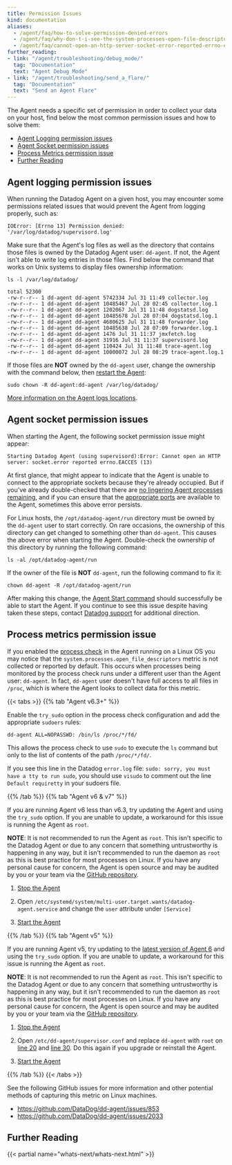 ```yaml
---
title: Permission Issues
kind: documentation
aliases:
  - /agent/faq/how-to-solve-permission-denied-errors
  - /agent/faq/why-don-t-i-see-the-system-processes-open-file-descriptors-metric
  - /agent/faq/cannot-open-an-http-server-socket-error-reported-errno-eacces-13
further_reading:
- link: "/agent/troubleshooting/debug_mode/"
  tag: "Documentation"
  text: "Agent Debug Mode"
- link: "/agent/troubleshooting/send_a_flare/"
  tag: "Documentation"
  text: "Send an Agent Flare"
---
```


The Agent needs a specific set of permission in order to collect your data on your host, find below the most common permission issues and how to solve them:

* [Agent Logging permission issues](#agent-logging-permission-issues)
* [Agent Socket permission issues](#agent-socket-permission-issues)
* [Process Metrics permission issue](#process-metrics-permission-issue)
* [Further Reading](#further-reading)

## Agent logging permission issues

When running the Datadog Agent on a given host, you may encounter some permissions related issues that would prevent the Agent from logging properly, such as:

```text
IOError: [Errno 13] Permission denied: '/var/log/datadog/supervisord.log'
```

Make sure that the Agent's log files as well as the directory that contains those files is owned by the Datadog Agent user: `dd-agent`. If not, the Agent isn't able to write log entries in those files. Find below the command that works on Unix systems to display files ownership information:

```text
ls -l /var/log/datadog/

total 52300
-rw-r--r-- 1 dd-agent dd-agent 5742334 Jul 31 11:49 collector.log
-rw-r--r-- 1 dd-agent dd-agent 10485467 Jul 28 02:45 collector.log.1
-rw-r--r-- 1 dd-agent dd-agent 1202067 Jul 31 11:48 dogstatsd.log
-rw-r--r-- 1 dd-agent dd-agent 10485678 Jul 28 07:04 dogstatsd.log.1
-rw-r--r-- 1 dd-agent dd-agent 4680625 Jul 31 11:48 forwarder.log
-rw-r--r-- 1 dd-agent dd-agent 10485638 Jul 28 07:09 forwarder.log.1
-rw-r--r-- 1 dd-agent dd-agent 1476 Jul 31 11:37 jmxfetch.log
-rw-r--r-- 1 dd-agent dd-agent 31916 Jul 31 11:37 supervisord.log
-rw-r--r-- 1 dd-agent dd-agent 110424 Jul 31 11:48 trace-agent.log
-rw-r--r-- 1 dd-agent dd-agent 10000072 Jul 28 08:29 trace-agent.log.1
```

If those files are **NOT** owned by the `dd-agent` user, change the ownership with the command below, then [restart the Agent][1]:

```text
sudo chown -R dd-agent:dd-agent /var/log/datadog/
```

[More information on the Agent logs locations][2].

## Agent socket permission issues

When starting the Agent, the following socket permission issue might appear:

```text
Starting Datadog Agent (using supervisord):Error: Cannot open an HTTP server: socket.error reported errno.EACCES (13)
```

At first glance, that might appear to indicate that the Agent is unable to connect to the appropriate sockets because they're already occupied. But if you've already double-checked that there are [no lingering Agent processes remaining][3], and if you can ensure that the [appropriate ports][4] are available to the Agent, sometimes this above error persists.

For Linux hosts, the `/opt/datadog-agent/run` directory must be owned by the `dd-agent` user to start correctly. On rare occasions, the ownership of this directory can get changed to something other than `dd-agent`. This causes the above error when starting the Agent. Double-check the ownership of this directory by running the following command:

```text
ls -al /opt/datadog-agent/run
```

If the owner of the file is **NOT** `dd-agent`, run the following command to fix it:

```text
chown dd-agent -R /opt/datadog-agent/run
```

After making this change, the [Agent Start command][5] should successfully be able to start the Agent. If you continue to see this issue despite having taken these steps, contact [Datadog support][6] for additional direction.

## Process metrics permission issue

If you enabled the [process check][7] in the Agent running on a Linux OS you may notice that the `system.processes.open_file_descriptors` metric is not collected or reported by default.
This occurs when processes being monitored by the process check runs under a different user than the Agent user: `dd-agent`. In fact, `dd-agent` user doesn't have full access to all files in `/proc`, which is where the Agent looks to collect data for this metric.

{{< tabs >}}
{{% tab "Agent v6.3+" %}}

Enable the `try_sudo` option in the process check configuration and add the appropriate `sudoers` rules:

```text
dd-agent ALL=NOPASSWD: /bin/ls /proc/*/fd/
```

This allows the process check to use `sudo` to execute the `ls` command but only to the list of contents of the path `/proc/*/fd/`.

If you see this line in the Datadog `error.log` file: `sudo: sorry, you must have a tty to run sudo`, you should use `visudo` to comment out the line `Default requiretty` in your sudoers file.

{{% /tab %}}
{{% tab "Agent v6 & v7" %}}

If you are running Agent v6 less than v6.3, try updating the Agent and using the `try_sudo` option. If you are unable to update, a workaround for this issue is running the Agent as `root`.

**NOTE**: It is not recommended to run the Agent as `root`. This isn't specific to the Datadog Agent or due to any concern that something untrustworthy is happening in any way, but it isn't recommended to run the daemon as `root` as this is best practice for most processes on Linux. If you have any personal cause for concern, the Agent is open source and may be audited by you or your team via the [GitHub repository][1].

1. [Stop the Agent][2]

2. Open `/etc/systemd/system/multi-user.target.wants/datadog-agent.service` and change the `user​` attribute under `[Service]`

3. [Start the Agent][3]

[1]: https://github.com/DataDog/datadog-agent
[2]: /agent/configuration/agent-commands/#stop-the-agent
[3]: /agent/configuration/agent-commands/#start-the-agent
{{% /tab %}}
{{% tab "Agent v5" %}}

If you are running Agent v5, try updating to the [latest version of Agent 6][1] and using the `try_sudo` option. If you are unable to update, a workaround for this issue is running the Agent as `root`.

**NOTE**: It is not recommended to run the Agent as `root`. This isn't specific to the Datadog Agent or due to any concern that something untrustworthy is happening in any way, but it isn't recommended to run the daemon as `root` as this is best practice for most processes on Linux. If you have any personal cause for concern, the Agent is open source and may be audited by you or your team via the [GitHub repository][2].

1. [Stop the Agent][3]

2. Open `/etc/dd-agent/supervisor.conf` and replace `dd-agent` with `root` on [line 20][4] and [line 30][5]. Do this again if you upgrade or reinstall the Agent.

3. [Start the Agent][6]

[1]: /agent/guide/upgrade-to-agent-v6/
[2]: https://github.com/DataDog/dd-agent
[3]: /agent/configuration/agent-commands/?tab=agentv5#stop-the-agent
[4]: https://github.com/DataDog/dd-agent/blob/master/packaging/supervisor.conf#L20
[5]: https://github.com/DataDog/dd-agent/blob/master/packaging/supervisor.conf#L30
[6]: /agent/configuration/agent-commands/?tab=agentv5#start-the-agent
{{% /tab %}}
{{< /tabs >}}

See the following GitHub issues for more information and other potential methods of capturing this metric on Linux machines.

* https://github.com/DataDog/dd-agent/issues/853
* https://github.com/DataDog/dd-agent/issues/2033

## Further Reading

{{< partial name="whats-next/whats-next.html" >}}

[1]: /agent/configuration/agent-commands/
[2]: /agent/configuration/agent-log-files/
[3]: /agent/faq/error-restarting-agent-already-listening-on-a-configured-port/
[4]: /agent/faq/network/
[5]: /agent/configuration/agent-commands/#start-the-agent
[6]: /help/
[7]: /integrations/process/
